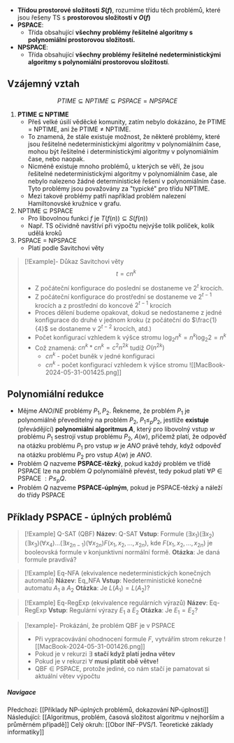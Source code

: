 - **Třídou prostorové složitosti $S(f)$**, rozumíme třídu těch problémů, které jsou řešeny TS s **prostorovou složitostí v $O(f)$**
- **PSPACE**:
	- Třída obsahující **všechny problémy řešitelné algoritmy s polynomiální prostorovou složitostí.**
- **NPSPACE**:
	- Třída obsahující **všechny problémy řešitelné nedeterministickými algoritmy s polynomiální prostorovou složitostí**.

## Vzájemný vztah
$$PTIME \subseteq NPTIME \subseteq PSPACE = NPSPACE$$
1. **PTIME $\subseteq$ NPTIME**
	- Přeš velké úsilí věděcké komunity, zatím nebylo dokázáno, že PTIME $=$ NPTIME, ani že PTIME $\neq$ NPTIME.
	- To znamená, že stále existuje možnost, že některé problémy, které jsou řešitelné nedeterministickými algoritmy v polynomiálním čase, mohou být řešitelné i deterministickými algoritmy v polynomiálním čase, nebo naopak.
	- Nicméně existuje mnoho problémů, u kterých se věří, že jsou řešitelné nedeterministickými algoritmy v polynomiálním čase, ale nebylo nalezeno žádné deterministické řešení v polynomiálním čase. Tyto problémy jsou považovány za "typické" pro třídu NPTIME.
	- Mezi takové problémy patří například problém nalezení Hamiltonovské kružnice v grafu.
2. NPTIME $\subseteq$ PSPACE
	- Pro libovolnou funkci $f$ je $T(f(n)) \subseteq S(f(n))$
	- Např. TS očividně navštíví při výpočtu nejvýše tolik políček, kolik udělá kroků
3. PSPACE $=$ NPSPACE
	- Platí podle Savitchovi věty

>[!Example]- Důkaz Savitchovi věty
>$$t = cn^{k}$$
>- Z počáteční konfigurace do poslední se dostaneme ve $2^{t}$ krocích.
>- Z počáteční konfigurace do prostřední se dostaneme ve $2^{t-1}$ krocích a z prostřední do koncové $2^{t-1}$ krocích
>- Proces dělení budeme opakovat, dokud se nedostaneme z jedné konfigurace do druhé v jednom kroku (z počáteční do $\frac{1}{4}$ se dostaneme v $2^{t-2}$ krocích, atd.)
>- Počet konfigurací vzhledem k výšce stromu $\log_{2}n^{k} = n^{k} \log_{2}2 = n^{k}$
>- Což znamená: $cn^{k} * cn^{k} = c^{2}n^{2k}$ tudíž $O(n^{2k})$
>	- $cn^{k}$ - počet buněk v jedné konfiguraci
>	- $cn^{k}$ - počet konfigurací vzhledem k výšce stromu
>![[MacBook-2024-05-31-001425.png]]

## Polynomiální redukce
- Mějme $ANO/NE$ problémy $P_{1}, P_{2}$. Řekneme, že problém $P_{1}$ je polynomiálně převeditelný na problém $P_{2}$, $P_{1} \leq_{p} P_{2}$, jestliže **existuje** (převádějící) **polynomiální algoritmus $A$**, který pro libovolný vstup $w$ problému $P_{1}$ sestrojí vstup problému $P_{2}$, $A(w)$, přičemž platí, že odpověď na otázku problému $P_{1}$ pro vstup $w$ je $ANO$ právě tehdy, když odpověď na otázku problému $P_{2}$ pro vstup $A(w)$ je $ANO$.
- Problém $Q$ nazveme **PSPACE-tězký**, pokud každý problém ve třídě PSPACE lze na problém $Q$ polynomiálně převést, tedy pokud platí $\forall P \in \text{ PSPACE } : P \leq_{p} Q$.
- Problém $Q$ nazveme **PSPACE-úplným**, pokud je PSPACE-tězký a náleží do třídy PSPACE

## Příklady PSPACE - úplných problémů
>[!Example] Q-SAT (QBF)
>**Název**: Q-SAT
>**Vstup**: Formule $(\exists x_{1})(\exists x_{2})(\exists x_{3})(\forall x_{4}) ... (\exists x_{2n-1}) (\forall x_{2n}) F(x_{1}, x_{2}, ..., x_{2n})$, kde $F(x_{1}, x_{2}, ..., x_{2n})$ je booleovská formule v konjunktivní normální formě.
>**Otázka**: Je daná formule pravdivá?

>[!Example] Eq-NFA (ekvivalence nedeterministických konečných automatů)
>**Název**: Eq_NFA
>**Vstup**: Nedeterministické konečné automatu $A_{1}$ a $A_{2}$
>**Otázka**: Je $L(A_{1}) = L(A_{2})$?

>[!Example] Eq-RegExp (ekvivalence regulárních výrazů)
>**Název**: Eq-RegExp
>**Vstup**: Regulární výrazy $E_{1}$ a $E_{2}$
>**Otázka**: Je $E_{1} = E_{2}$?

>[!example]- Prokázání, že problém QBF je v PSPACE
>- Při vypracovávání ohodnocení formule $F$, vytvářím strom rekurze ![[MacBook-2024-05-31-001426.png]]
>- Pokud je v rekurzi $\exists$ **stačí když platí jedna větev**
>- Pokud je v rekurzi $\forall$ **musí platit obě větve!**
>- QBF $\in$ PSPACE, protože jediné, co nám stačí je pamatovat si aktuální větev výpočtu

##### Navigace
Předchozí:  [[Příklady NP-úplných problémů, dokazování NP-úplnosti]]
Následující: [[Algoritmus, problém, časová složitost algoritmu v nejhorším a průměrném případě]]
Celý okruh: [[Obor INF-PVS/1. Teoretické základy informatiky]]